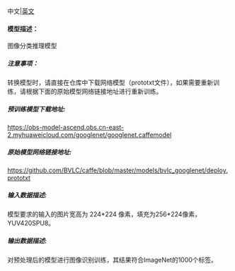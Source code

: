 中文|[英文](Readme.md)
#### 模型描述：

图像分类推理模型

##### 注意事项：
转换模型时，请直接在仓库中下载网络模型（prototxt文件），如果需要重新训练，请根据下面的原始模型网络链接地址进行重新训练。

##### 预训练模型下载地址:
https://obs-model-ascend.obs.cn-east-2.myhuaweicloud.com/googlenet/googlenet.caffemodel

##### 原始模型网络链接地址:
https://github.com/BVLC/caffe/blob/master/models/bvlc_googlenet/deploy.prototxt

##### 输入数据描述:

模型要求的输入的图片宽高为 224\*224 像素，填充为256\*224像素，YUV420SPU8。

##### 输出数据描述:

对预处理后的模型进行图像识别训练，其结果符合ImageNet的1000个标签。